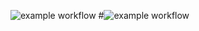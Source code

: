 ![example workflow](https://github.com/OforiDarren/Scorebord/actions/workflows/gradle.yml/badge.svg)
#![example workflow](https://github.com/USERNAME/REPONAME/actions/workflows/YMLFILENAME.yml/badge.svg)
